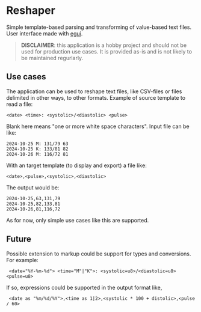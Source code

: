 # Reshaper

Simple template-based parsing and transforming of value-based text files. 
User interface made with [egui](https://github.com/emilk/egui).

> **DISCLAIMER**: this application is a hobby project and should not be used for production use cases. It is provided as-is and is not likely to be maintained regurlarly.

## Use cases

The application can be used to reshape text files, like CSV-files or files delimited in other ways, to other formats. 
Example of source template to read a file:
```
<date> <time>: <systolic>/<diastolic> <pulse>
```
Blank here means "one or more white space characters". Input file can be like:
```
2024-10-25 M: 131/79 63
2024-10-25 K: 133/81 82
2024-10-26 M: 116/72 81
```

With an target template (to display and export) a file like:
```
<date>,<pulse>,<systolic>,<diastolic>
```
The output would be:
```
2024-10-25,63,131,79
2024-10-25,82,133,81
2024-10-26,81,116,72
```
As for now, only simple use cases like this are supported.

## Future

Possible extension to markup could be support for types and conversions. For example:
```
 <date="%Y-%m-%d"> <time="M"|"K">: <systolic=u8>/<diastolic=u8> <pulse=u8>
```
If so, expressions could be supported in the output format like,

```
 <date as "%m/%d/%Y">,<time as 1|2>,<systolic * 100 + distolic>,<pulse / 60>
```
